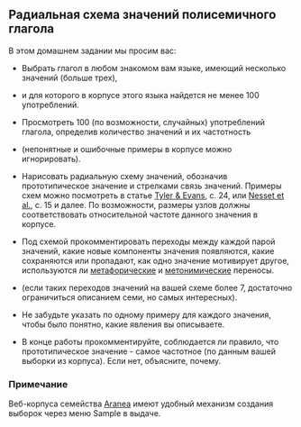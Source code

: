 ## Радиальная схема значений полисемичного глагола  

В этом домашнем задании мы просим вас:

* Выбрать глагол в любом знакомом вам языке, имеющий несколько значений (больше трех),  

* и для которого в корпусе этого языка найдется не менее 100 употреблений.  

* Просмотреть 100 (по возможности, случайных) употреблений глагола, определив количество значений и их частотность  

* (непонятные и ошибочные примеры в корпусе можно игнорировать).  

* Нарисовать радиальную схему значений, обозначив прототипическое значение и стрелками связь значений. Примеры схем можно посмотреть в 
статье [Tyler & Evans](https://www.jstor.org/stable/pdf/3086846.pdf), с. 24, или [Nesset et al.](https://munin.uit.no/bitstream/handle/10037/3846/article.pdf), 
с. 15 и далее. По возможности, размеры узлов должны соответствовать относительной частоте данного значения в корпусе.   

* Под схемой прокомментировать переходы между каждой парой значений, какие новые компоненты значения появляются, какие сохраняются или 
пропадают, как одно значение мотивирует другое, используются ли [метафорические](https://www.krugosvet.ru/enc/gumanitarnye_nauki/lingvistika/METAFORA.html) и [метонимические](https://www.krugosvet.ru/enc/gumanitarnye_nauki/lingvistika/METONIMIYA.html) переносы.   

* (если таких переходов значений на вашей схеме более 7, достаточно ограничиться описанием семи, но самых интересных).  

* Не забудьте указать по одному примеру для каждого значения, чтобы было понятно, какие явления вы описываете.  

* В конце работы прокомментируйте, соблюдается ли правило, что прототипическое значение - самое частотное (по данным вашей выборки из корпуса). Если нет, объясните, почему.  


### Примечание  

Веб-корпуса семейства [Aranea](http://unesco.uniba.sk/) имеют удобный механизм создания выборок через меню Sample в выдаче.  
